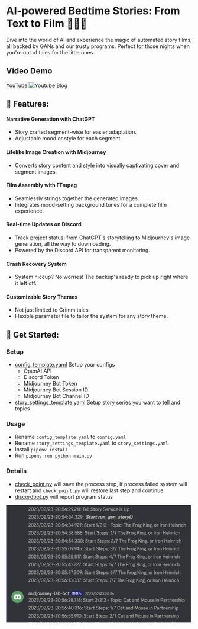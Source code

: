 # AI-powered Bedtime Stories: From Text to Film 🌙📖🎥
Dive into the world of AI and experience the magic of automated story films, all backed by GANs and our trusty programs. Perfect for those nights when you're out of tales for the little ones.


## Video Demo
[YouTube](https://youtu.be/xowItPDmx4o)
[![Youtube](https://img.youtube.com/vi/xowItPDmx4o/0.jpg)](https://youtu.be/xowItPDmx4o)
[Blog](https://about.armcortex.cc/post/story-teller/)

## 🌟 Features:
#### Narrative Generation with ChatGPT
 - Story crafted segment-wise for easier adaptation.
 - Adjustable mood or style for each segment.
#### Lifelike Image Creation with Midjourney
 - Converts story content and style into visually captivating cover and segment images.
#### Film Assembly with FFmpeg
 - Seamlessly strings together the generated images.
 - Integrates mood-setting background tunes for a complete film experience.
#### Real-time Updates on Discord
 - Track project status: from ChatGPT's storytelling to Midjourney's image generation, all the way to downloading.
 - Powered by the Discord API for transparent monitoring.
#### Crash Recovery System
 - System hiccup? No worries! The backup's ready to pick up right where it left off.
#### Customizable Story Themes
 - Not just limited to Grimm tales.
 - Flexible parameter file to tailor the system for any story theme.

## 🚀 Get Started:
### Setup
- [config_template.yaml](./tell_a_story/config_template.yaml) Setup your configs
  - OpenAI API
  - Discord Token
  - Midjourney Bot Token
  - Midjourney Bot Session ID
  - Midjourney Bot Channel ID
- [story_settings_template.yaml](./tell_a_story/story_settings_template.yaml) Setup story series you want to tell and topics

### Usage
- Rename `config_template.yaml` to `config.yaml`
- Rename `story_settings_template.yaml` to `story_settings.yaml`
- Install `pipenv install`
- Run `pipenv run python main.py`

### Details
- [check_point.py](./tell_a_story/check_point.py) will save the process step, if process failed system will restart and `check_point.py` will restore last step and continue
- [discordbot.py](./tell_a_story/discordbot.py) will report program status
<img src="./doc/images/discord_log.png" alt="discord-log" width=500>
